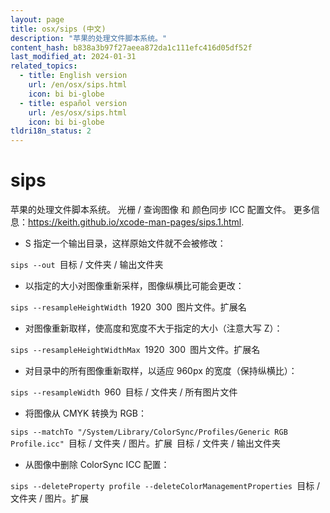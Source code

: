 ```yaml
---
layout: page
title: osx/sips (中文)
description: "苹果的处理文件脚本系统。"
content_hash: b838a3b97f27aeea872da1c111efc416d05df52f
last_modified_at: 2024-01-31
related_topics:
  - title: English version
    url: /en/osx/sips.html
    icon: bi bi-globe
  - title: español version
    url: /es/osx/sips.html
    icon: bi bi-globe
tldri18n_status: 2
---
```

# sips

苹果的处理文件脚本系统。
光栅 / 查询图像 和 颜色同步 ICC 配置文件。
更多信息：<https://keith.github.io/xcode-man-pages/sips.1.html>.

- S 指定一个输出目录，这样原始文件就不会被修改：

`sips --out `<span class="tldr-var badge badge-pill bg-dark-lm bg-white-dm text-white-lm text-dark-dm font-weight-bold">目标 / 文件夹 / 输出文件夹</span>

- 以指定的大小对图像重新采样，图像纵横比可能会更改：

`sips --resampleHeightWidth `<span class="tldr-var badge badge-pill bg-dark-lm bg-white-dm text-white-lm text-dark-dm font-weight-bold">1920</span>` `<span class="tldr-var badge badge-pill bg-dark-lm bg-white-dm text-white-lm text-dark-dm font-weight-bold">300</span>` `<span class="tldr-var badge badge-pill bg-dark-lm bg-white-dm text-white-lm text-dark-dm font-weight-bold">图片文件。扩展名</span>

- 对图像重新取样，使高度和宽度不大于指定的大小（注意大写 Z）：

`sips --resampleHeightWidthMax `<span class="tldr-var badge badge-pill bg-dark-lm bg-white-dm text-white-lm text-dark-dm font-weight-bold">1920</span>` `<span class="tldr-var badge badge-pill bg-dark-lm bg-white-dm text-white-lm text-dark-dm font-weight-bold">300</span>` `<span class="tldr-var badge badge-pill bg-dark-lm bg-white-dm text-white-lm text-dark-dm font-weight-bold">图片文件。扩展名</span>

- 对目录中的所有图像重新取样，以适应 960px 的宽度（保持纵横比）：

`sips --resampleWidth `<span class="tldr-var badge badge-pill bg-dark-lm bg-white-dm text-white-lm text-dark-dm font-weight-bold">960</span>` `<span class="tldr-var badge badge-pill bg-dark-lm bg-white-dm text-white-lm text-dark-dm font-weight-bold">目标 / 文件夹 / 所有图片文件</span>

- 将图像从 CMYK 转换为 RGB：

`sips --matchTo "/System/Library/ColorSync/Profiles/Generic RGB Profile.icc" `<span class="tldr-var badge badge-pill bg-dark-lm bg-white-dm text-white-lm text-dark-dm font-weight-bold">目标 / 文件夹 / 图片。扩展</span>` `<span class="tldr-var badge badge-pill bg-dark-lm bg-white-dm text-white-lm text-dark-dm font-weight-bold">目标 / 文件夹 / 输出文件夹</span>

- 从图像中删除 ColorSync ICC 配置：

`sips --deleteProperty profile --deleteColorManagementProperties `<span class="tldr-var badge badge-pill bg-dark-lm bg-white-dm text-white-lm text-dark-dm font-weight-bold">目标 / 文件夹 / 图片。扩展</span>

